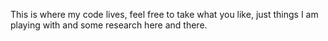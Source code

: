 This is where my code lives, feel free to take what you like, just things I am playing with and some research here and there.